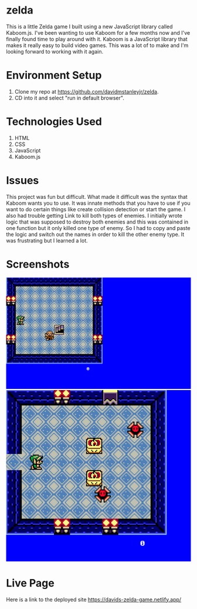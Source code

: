 # zelda

This is a little Zelda game I built using a new JavaScript library called Kaboom.js. I've been wanting to use Kaboom for a few months now and I've finally found time to play around with it. Kaboom is a JavaScript library that makes it really easy to build video games. This was a lot of to make and I'm looking forward to working with it again.

# Environment Setup

1. Clone my repo at https://github.com/davidmstanleyjr/zelda.
2. CD into it and select "run in default browser".

# Technologies Used

1. HTML
2. CSS
3. JavaScript
4. Kaboom.js

# Issues

This project was fun but difficult. What made it difficult was the syntax that Kaboom wants you to use. It was innate methods that you have to use if you want to do certain things like create collision detection or start the game. I also had trouble getting Link to kill both types of enemies. I initially wrote logic that was supposed to destroy both enemies and this was contained in one function but it only killed one type of enemy. So I had to copy and paste the logic and switch out the names in order to kill the other enemy type. It was frustrating but I learned a lot.

# Screenshots

![Screenshot 1](snip1.PNG)
![Screenshot 2](snip2.PNG)

# Live Page

Here is a link to the deployed site https://davids-zelda-game.netlify.app/
